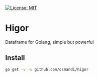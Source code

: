[![License: MIT](https://img.shields.io/badge/License-MIT-yellow.svg)](https://opensource.org/licenses/MIT)

# Higor

Dataframe for Golang, simple but powerful

<!--

## Why Golang to Data Engineering?

Go has a multiple features that help on this topic, for example:
- It's very easy implement the concurrency to processing a lot of data with nativie way (without external libraries)
- His compilation is fast.
- Has your native library to implement tests.
- His sintax is simple such as Python but powerfull as C language.
- Its mascot is very cute (this is a personal opinion)

## Why Higor?

Actualy Python is used in all steps for a Machine Learning project, from Data Engineering to Machine Learning model train, to adapt this Python doesn't to do native instead use precompiled code to another language, for this way Python change syntax depending of the external libraly. For example: Numpy use C and Spark uses Scala.

Depending how much data do you have in Python you need different libraries (Pandas -> Dask -> PySpark)

The proposal with `Higor` is uses Golang during Data Engineering process no matter how much data do you have with the same library for that keeping the same syntax code.

If you are a Data Engineer or Golang developer this question is for you: If Docker y Kubernetes están hechos en Go, ¿qué hace falta para implementar Go para Big Data?

-->

## Install

```Bash
go get -v -u github.com/osmandi/higor
```

